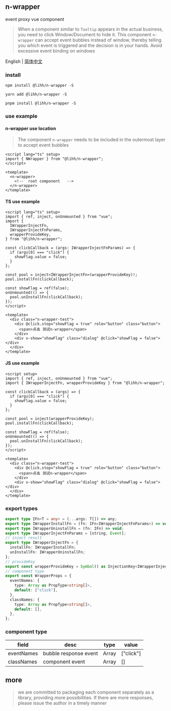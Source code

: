 ## n-wrapper

event proxy vue component

> When a component similar to `Tooltip` appears in the actual business, you need to click Window/Document to hide it. This component `n-wrapper` can accept event bubbles instead of window, thereby telling you which event is triggered and the decision is in your hands. Avoid excessive event binding on windows

English | [简体中文](https://github.com/a572251465/w-hooks/blob/main/packages/src/useMount/index.zh-CN.md)

### install

```shell
npm install @lihh/n-wrapper -S
```

```shell
yarn add @lihh/n-wrapper -S
```

```shell
pnpm install @lihh/n-wrapper -S
```

### use example

#### n-wrapper use location

> The component `n-wrapper` needs to be included in the outermost layer to accept event bubbles

```vue
<script lang="ts" setup>
import { NWrapper } from "@lihh/n-wrapper";
</script>

<template>
  <n-wrapper>
    <!--  root component   -->
  </n-wrapper>
</template>
```

#### TS use example

```vue
<script lang="ts" setup>
import { ref, inject, onUnmounted } from "vue";
import {
  IWrapperInjectFn,
  IWrapperInjectFnParams,
  wrapperProvideKey,
} from "@lihh/n-wrapper";

const clickCallback = (args: IWrapperInjectFnParams) => {
  if (args[0] === "click") {
    showFlag.value = false;
  }
};

const pool = inject<IWrapperInjectFn>(wrapperProvideKey)!;
pool.installFn(clickCallback);

const showFlag = ref(false);
onUnmounted(() => {
  pool.unInstallFn(clickCallback);
});
</script>

<template>
  <div class="n-wrapper-test">
    <div @click.stop="showFlag = true" role="button" class="button">
      <span>点击 测试n-wrapper</span>
    </div>
    <div v-show="showFlag" class="dialog" @click="showFlag = false"></div>
  </div>
</template>
```

#### JS use example

```vue
<script setup>
import { ref, inject, onUnmounted } from "vue";
import { IWrapperInjectFn, wrapperProvideKey } from "@lihh/n-wrapper";

const clickCallback = (args) => {
  if (args[0] === "click") {
    showFlag.value = false;
  }
};

const pool = inject(wrapperProvideKey);
pool.installFn(clickCallback);

const showFlag = ref(false);
onUnmounted(() => {
  pool.unInstallFn(clickCallback);
});
</script>

<template>
  <div class="n-wrapper-test">
    <div @click.stop="showFlag = true" role="button" class="button">
      <span>点击 测试n-wrapper</span>
    </div>
    <div v-show="showFlag" class="dialog" @click="showFlag = false"></div>
  </div>
</template>
```

### export types

```ts
export type IFn<T = any> = (...args: T[]) => any;
export type IWrapperInstallFn = (fn: IFn<IWrapperInjectFnParams>) => void;
export type IWrapperUninstallFn = (fn: IFn) => void;
export type IWrapperInjectFnParams = [string, Event];
// inject result
export type IWrapperInjectFn = {
  installFn: IWrapperInstallFn;
  unInstallFn: IWrapperUninstallFn;
};
// provideKey
export const wrapperProvideKey = Symbol() as InjectionKey<IWrapperInjectFn>;
// component type
export const WrapperProps = {
  eventNames: {
    type: Array as PropType<string[]>,
    default: ["click"],
  },
  classNames: {
    type: Array as PropType<string[]>,
    default: [],
  },
};
```

### component type

| field      | desc                  | type  | value     |
| ---------- | --------------------- | ----- | --------- |
| eventNames | bubble response event | Array | ["click"] |
| classNames | component event       | Array | []        |

## more

> we are committed to packaging each component separately as a library, providing more possibilities. If there are more responses, please issue the author in a timely manner
